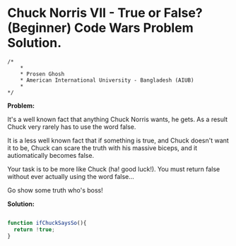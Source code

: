 # Chuck Norris VII - True or False? (Beginner) Code Wars Problem Solution.

```
/*
    *
    * Prosen Ghosh
    * American International University - Bangladesh (AIUB)
    *
*/
```

**Problem:**

It's a well known fact that anything Chuck Norris wants, he gets. As a result Chuck very rarely has to use the word false.

It is a less well known fact that if something is true, and Chuck doesn't want it to be, Chuck can scare the truth with his massive biceps, and it autiomatically becomes false.

Your task is to be more like Chuck (ha! good luck!). You must return false without ever actually using the word false...

Go show some truth who's boss!

**Solution:**

```javascript

function ifChuckSaysSo(){
  return !true;
}

```

